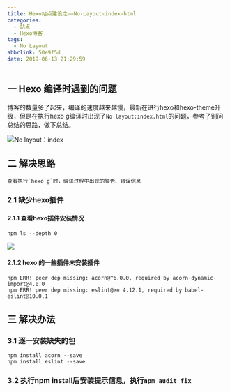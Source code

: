 ```yaml
---
title: Hexo站点建设之——No-Layout-index-html
categories:
  - 站点
  - Hexo博客
tags:
  - No Layout
abbrlink: 50e9f5d
date: 2019-06-13 21:29:59
---
```


## 一 Hexo 编译时遇到的问题

博客的数量多了起来，编译的速度越来越慢，最新在进行hexo和hexo-theme升级，但是在执行hexo g编译时出现了`No layout:index.html`的问题，参考了别问总结的思路，做下总结。  


![No layout：index][1]

<!--more-->

## 二 解决思路
	查看执行`hexo g`时，编译过程中出现的警告、错误信息

### 2.1 缺少hexo插件
  
#### 2.1.1 查看hexo插件安装情况
	npm ls --depth 0 
![][2]

#### 2.1.2 hexo 的一些插件未安装插件
	npm ERR! peer dep missing: acorn@^6.0.0, required by acorn-dynamic-import@4.0.0
	npm ERR! peer dep missing: eslint@>= 4.12.1, required by babel-eslint@10.0.1

## 三 解决办法
### 3.1 逐一安装缺失的包

	npm install acorn --save
	npm install eslint --save
### 3.2 执行npm install后安装提示信息，执行`npm audit fix`


[1]: https://cdn.jsdelivr.net/gh/PGzxc/CDN@master/blog-image/hexo-no-layout-index-html.png
[2]: https://cdn.jsdelivr.net/gh/PGzxc/CDN@master/blog-image/hexo-npm-ls-depth.png